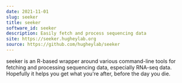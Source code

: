 ```yaml
---
date: 2021-11-01
slug: seeker
title: seeker
software_id: seeker
description: Easily fetch and process sequencing data
site: https://seeker.hugheylab.org
source: https://github.com/hugheylab/seeker
---
```


seeker is an R-based wrapper around various command-line tools for fetching and processing sequencing data, especially RNA-seq data. Hopefully it helps you get what you're after, before the day you die.
